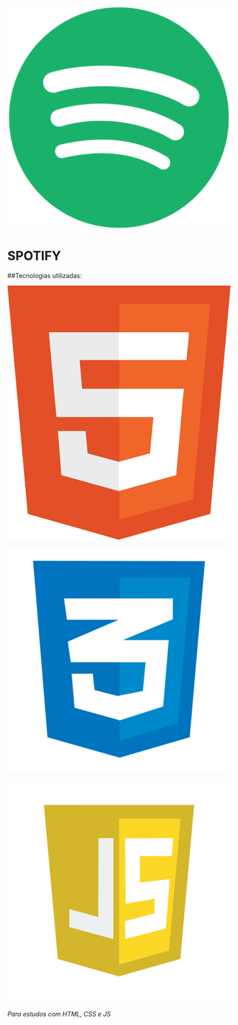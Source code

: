 ![Spotify](/public/logoSpotify.png)

# SPOTIFY
##Tecnologias utilizadas:

![HTML](/public/logoHtml.png)

![CSS](/public/logoCss.png)

![JS](/public/logoJs.webp)


*Para estudos com HTML, CSS e JS*